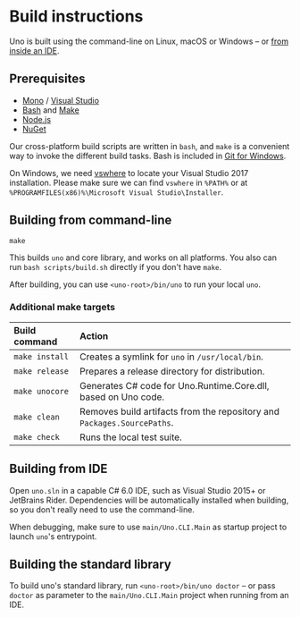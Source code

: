 # Build instructions

Uno is built using the command-line on Linux, macOS or Windows – or [from inside an IDE](#building-from-ide).

## Prerequisites

- [Mono](http://www.mono-project.com/download/) / [Visual Studio](https://www.visualstudio.com/downloads/)
- [Bash](http://www.msys2.org/) and [Make](http://gnuwin32.sourceforge.net/packages/make.htm)
- [Node.js](https://nodejs.org/en/download/)
- [NuGet](https://www.nuget.org/downloads/)

Our cross-platform build scripts are written in `bash`, and `make` is a convenient way to invoke the different build tasks.
Bash is included in [Git for Windows](https://git-scm.com/downloads).

On Windows, we need [vswhere] to locate your Visual Studio 2017 installation. Please make sure we can find `vswhere` in
`%PATH%` or at `%PROGRAMFILES(x86)%\Microsoft Visual Studio\Installer`.

[vswhere]: https://github.com/Microsoft/vswhere

## Building from command-line

```
make
```

This builds `uno` and core library, and works on all platforms. You also can run `bash scripts/build.sh` directly if you don't have `make`.

After building, you can use `<uno-root>/bin/uno` to run your local `uno`.

### Additional make targets

| Build command   | Action                                                                  |
|:----------------|:------------------------------------------------------------------------|
| `make install`  | Creates a symlink for `uno` in `/usr/local/bin`.                        |
| `make release`  | Prepares a release directory for distribution.                          |
| `make unocore`  | Generates C# code for Uno.Runtime.Core.dll, based on Uno code.          |
| `make clean`    | Removes build artifacts from the repository and `Packages.SourcePaths`. |
| `make check`    | Runs the local test suite.                                              |

## Building from IDE

Open `uno.sln` in a capable C# 6.0 IDE, such as Visual Studio 2015+ or JetBrains Rider. Dependencies will be automatically
installed when building, so you don't really need to use the command-line.

When debugging, make sure to use `main/Uno.CLI.Main` as startup project to launch `uno`'s entrypoint.

## Building the standard library

To build uno's standard library, run `<uno-root>/bin/uno doctor` – or pass `doctor` as parameter to the
`main/Uno.CLI.Main` project when running from an IDE.
